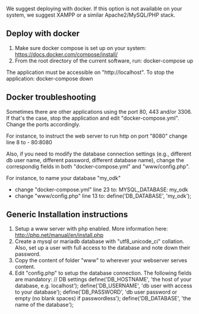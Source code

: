 We suggest deploying with docker. If this option is not available on your system, we suggest XAMPP or a similar Apache2/MySQL/PHP stack.

Deploy with docker
------------------
1. Make sure docker compose is set up on your system: https://docs.docker.com/compose/install/
2. From the root directory of the current software, run:
    docker-compose up

The application must be accessible on "http://localhost".
To stop the application:
    docker-compose down

Docker troubleshooting
----------------------
Sometimes there are other applications using the port 80, 443 and/or 3306. If that's the case, stop the application and edit "docker-compose.yml". Change the ports accordingly.

For instance, to instruct the web server to run http on port "8080" change line 8 to
    - 80:8080

Also, if you need to modify the database connection settings (e.g., different db user name, different password, different database name), change the correspondig fields in both "docker-compose.yml" and "www/config.php".

For instance, to name your database "my_odk"
- change "docker-compose.yml" line 23 to:
    MYSQL_DATABASE: my_odk
- change "www/config.php" line 13 to:
    define('DB_DATABASE', 'my_odk');

Generic Installation instructions
---------------------------------
1. Setup a www server with php enabled. More information here: http://php.net/manual/en/install.php
2. Create a mysql or mariadb database with "utf8_unicode_ci" collation. Also, set up a user with full access to the database and note down their password.
3. Copy the content of folder "www" to wherever your webserver serves
content.
4. Edit "config.php" to setup the database connection. The following fields are mandatory:
// DB settings
define('DB_HOSTNAME', 'the host of your database, e.g. localhost');
define('DB_USERNAME', 'db user with access to your database');
define('DB_PASSWORD', 'db user password or empty (no blank spaces) if passwordless');
define('DB_DATABASE', 'the name of the database');

